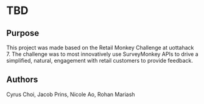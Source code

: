 # TBD
## Purpose
This project was made based on the Retail Monkey Challenge at uottahack 7. The challenge was to most innovatively use SurveyMonkey APIs to drive a simplified, natural, engagement with retail customers to provide feedback. 
## Authors 
Cyrus Choi, Jacob Prins, Nicole Ao, Rohan Mariash
